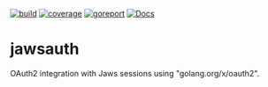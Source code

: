 [![build](https://github.com/linkdata/jawsauth/actions/workflows/go.yml/badge.svg)](https://github.com/linkdata/jawsauth/actions/workflows/go.yml)
[![coverage](https://coveralls.io/repos/github/linkdata/jawsauth/badge.svg?branch=main)](https://coveralls.io/github/linkdata/jawsauth?branch=main)
[![goreport](https://goreportcard.com/badge/github.com/linkdata/jawsauth)](https://goreportcard.com/report/github.com/linkdata/jawsauth)
[![Docs](https://godoc.org/github.com/linkdata/jawsauth?status.svg)](https://godoc.org/github.com/linkdata/jawsauth)

# jawsauth

OAuth2 integration with Jaws sessions using "golang.org/x/oauth2".
